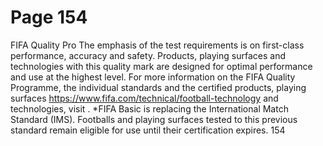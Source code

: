 # Page 154

FIFA Quality Pro
The emphasis of the test requirements is on first-class performance, accuracy
and safety. Products, playing surfaces and technologies with this quality mark
are designed for optimal performance and use at the highest level.
For more information on the FIFA Quality Programme, the
individual standards and the certified products, playing surfaces
https://www.fifa.com/technical/football-technology
and technologies, visit
.
*FIFA Basic is replacing the International Match Standard (IMS). Footballs and
playing surfaces tested to this previous standard remain eligible for use until
their certification expires.
154
